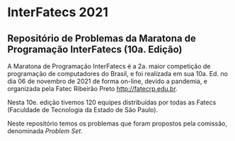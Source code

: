 # InterFatecs 2021

## Repositório de Problemas da Maratona de Programação InterFatecs (10a. Edição)

A Maratona de Programação InterFatecs é a 2a. maior competição de programação de computadores do Brasil, e foi realizada em sua 10a. Ed. no dia 06 de novembro de 2021 de forma on-line, devido a pandemia, e organizada pela Fatec Ribeirão Preto <http://fatecrp.edu.br>.

Nesta 10e. edição tivemos 120 equipes distribuídas por todas as Fatecs (Faculdade de Tecnologia da Estado de São Paulo).

Neste repositório temos os problemas que foram propostos pela comissão, denominada _Problem Set_.
